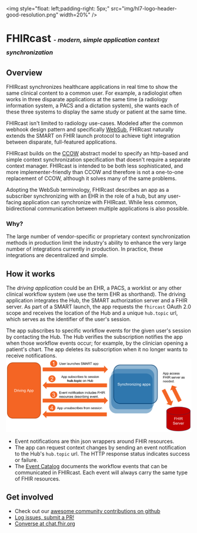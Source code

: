 <img style="float: left;padding-right: 5px;" src="img/hl7-logo-header-good-resolution.png" width=20%" />
# FHIRcast <span style="font-size: medium;">- _modern, simple application context synchronization_</span>

## Overview

FHIRcast synchronizes healthcare applications in real time to show the same clinical content to a common user. For example, a radiologist often works in three disparate applications at the same time (a radiology information system, a PACS and a dictation system), she wants each of these three systems to display the same study or patient at the same time. 

FHIRcast isn't limited to radiology use-cases. Modeled after the common webhook design pattern and specifically [WebSub](https://www.w3.org/TR/websub/), FHIRcast naturally extends the SMART on FHIR launch protocol to achieve tight integration between disparate, full-featured applications. 

FHIRcast builds on the [CCOW](https://www.hl7.org/implement/standards/product_brief.cfm?product_id=1) abstract model to specify an http-based and simple context synchronization specification that doesn't require a separate context manager. FHIRcast is intended to be both less sophisticated, and more implementer-friendly than CCOW and therefore is not a one-to-one replacement of CCOW, although it solves many of the same problems.

Adopting the WebSub terminology, FHIRcast describes an app as a subscriber synchronizing with an EHR in the role of a hub, but any user-facing application can synchronize with FHIRcast. While less common,  bidirectional communication between multiple applications is also possible.


### Why?
The large number of vendor-specific or proprietary context synchronization methods in production limit the industry's ability to enhance the very large number of integrations currently in production. In practice, these integrations are decentralized and simple. 

## How it works
The _driving application_ could be an EHR, a PACS, a worklist or any other clinical workflow system (we use the term EHR as shorthand). The driving application integrates the Hub, the SMART authorization server and a FHIR server. As part of a SMART launch, the app requests the `fhircast` OAuth 2.0 scope and receives the location of the Hub and a unique `hub.topic` url, which serves as the identifier of the user's session.

The app subscribes to specific workflow events for the given user's session by contacting the Hub. The Hub verifies the subscription notifies the app when those workflow events occur; for example, by the clinician opening a patient's chart. The app deletes its subscription when it no longer wants to receive notifications.
![FHIRcast overview](img/colorful%20overview%20diagram.png)

* Event notifications are thin json wrappers around FHIR resources.	
* The app can request context changes by sending an event notification to the Hub's `hub.topic` url. The HTTP response status indicates success or failure. 	
* The [Event Catalog](/#event-catalog) documents the workflow events that can be communicated in FHIRcast. Each event will always carry the same type of FHIR resources.

## Get involved
* Check out our [awesome community contributions on github](https://github.com/fhircast)
* [Log issues, submit a PR!](https://github.com/fhircast/docs)
* [Converse at chat.fhir.org](https://chat.fhir.org/#narrow/stream/subscriptions)

